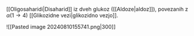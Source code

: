 [[Oligosaharidi|Disaharid]] iz dveh glukoz ([[Aldoze|aldoz]]), povezanih z $\alpha(1 \rightarrow 4)$ [[Glikozidne vezi|glikozidno vezjo]].

![[Pasted image 20240810155741.png|300]]